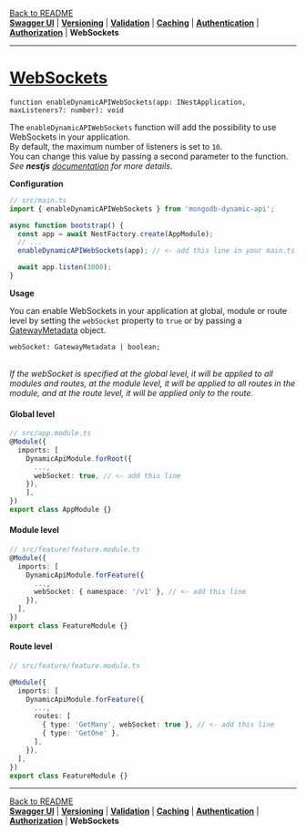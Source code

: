 [Back to README](https://github.com/MikeDev75015/mongodb-dynamic-api/blob/develop/README.md)
<br>**[Swagger UI](https://github.com/MikeDev75015/mongodb-dynamic-api/blob/develop/README/swagger-ui.md)**
| **[Versioning](https://github.com/MikeDev75015/mongodb-dynamic-api/blob/develop/README/versioning.md)**
| **[Validation](https://github.com/MikeDev75015/mongodb-dynamic-api/blob/develop/README/validation.md)**
| **[Caching](https://github.com/MikeDev75015/mongodb-dynamic-api/blob/develop/README/caching.md)**
| **[Authentication](https://github.com/MikeDev75015/mongodb-dynamic-api/blob/develop/README/authentication.md)**
| **[Authorization](https://github.com/MikeDev75015/mongodb-dynamic-api/blob/develop/README/authorization.md)**
| **WebSockets**

___

# [WebSockets](https://docs.nestjs.com/websockets/gateways#installation)
`function enableDynamicAPIWebSockets(app: INestApplication, maxListeners?: number): void`

The `enableDynamicAPIWebSockets` function will add the possibility to use WebSockets in your application.
<br>By default, the maximum number of listeners is set to `10`.
<br>You can change this value by passing a second parameter to the function.
<br>*See <strong>nestjs</strong> <a href="https://docs.nestjs.com/websockets/gateways" target="_blank">documentation</a> for more details.*

**Configuration**

```typescript
// src/main.ts
import { enableDynamicAPIWebSockets } from 'mongodb-dynamic-api';

async function bootstrap() {
  const app = await NestFactory.create(AppModule);
  // ...
  enableDynamicAPIWebSockets(app); // <- add this line in your main.ts file

  await app.listen(3000);
}
```

**Usage**

You can enable WebSockets in your application at global,
module or route level by setting the `webSocket` property to `true`
or by passing a [GatewayMetadata](https://github.com/nestjs/nest/blob/master/packages/websockets/interfaces/gateway-metadata.interface.ts) object.

`webSocket: GatewayMetadata | boolean;`

<br>*If the webSocket is specified at the global level, it will be applied to all modules and routes,
at the module level, it will be applied to all routes in the module,
and at the route level, it will be applied only to the route.*

#### Global level
```typescript
// src/app.module.ts
@Module({
  imports: [
    DynamicApiModule.forRoot({
      ...,
      webSocket: true, // <- add this line
    }),
    ],
})
export class AppModule {}
```

#### Module level
```typescript
// src/feature/feature.module.ts
@Module({
  imports: [
    DynamicApiModule.forFeature({
      ...,
      webSocket: { namespace: '/v1' }, // <- add this line
    }),
  ],
})
export class FeatureModule {}
```

#### Route level
```typescript
// src/feature/feature.module.ts

@Module({
  imports: [
    DynamicApiModule.forFeature({
      ...,
      routes: [
        { type: 'GetMany', webSocket: true }, // <- add this line
        { type: 'GetOne' },
      ],
    }),
  ],
})
export class FeatureModule {}
```


___

[Back to README](https://github.com/MikeDev75015/mongodb-dynamic-api/blob/develop/README.md)
<br>**[Swagger UI](https://github.com/MikeDev75015/mongodb-dynamic-api/blob/develop/README/swagger-ui.md)**
| **[Versioning](https://github.com/MikeDev75015/mongodb-dynamic-api/blob/develop/README/versioning.md)**
| **[Validation](https://github.com/MikeDev75015/mongodb-dynamic-api/blob/develop/README/validation.md)**
| **[Caching](https://github.com/MikeDev75015/mongodb-dynamic-api/blob/develop/README/caching.md)**
| **[Authentication](https://github.com/MikeDev75015/mongodb-dynamic-api/blob/develop/README/authentication.md)**
| **[Authorization](https://github.com/MikeDev75015/mongodb-dynamic-api/blob/develop/README/authorization.md)**
| **WebSockets**


<br>
<br>
<br>